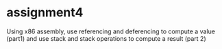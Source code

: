 # assignment4

Using x86 assembly, use referencing and deferencing to compute a value (part1) and use stack and stack operations to compute a result (part 2)
